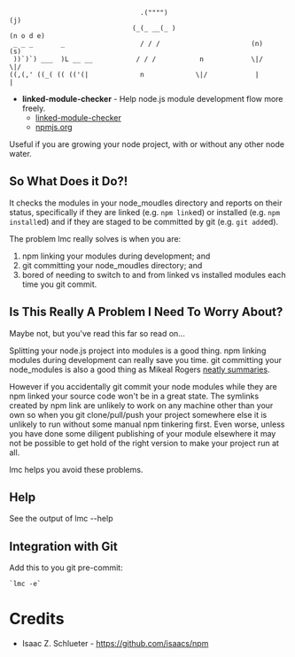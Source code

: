 ```
                                 .("""")                                      (j)
                               (_(_ __(_ )                                 (n o d e)
 _ _ _       _                   / / /                       (n)              (s)
 ))`)`) ___  )L __ __           / / /           n            \|/              \|/
((,(,' ((_( (( (('(|             n             \|/            |                |
```

* __linked-module-checker__ - Help node.js module development flow more freely.
    * [linked-module-checker](https://github.com/aogriffiths/node-wtr-linked-module-checker)
    * [npmjs.org](https://npmjs.org/package/linked-module-checker)

Useful if you are growing your node project, with or without any other node water.

So What Does it Do?!
--------------------

It checks the modules in your node_moudles directory and reports on their status, 
specifically if they are linked (e.g. `npm link`ed) or installed (e.g. `npm install`ed)
and if they are staged to be committed by git (e.g. `git add`ed).
 
The problem lmc really solves is when you are:
1. npm linking your modules during development; and
2. git committing your node_moudles directory; and
3. bored of needing to switch to and from linked vs installed modules each time you git commit. 

Is This Really A Problem I Need To Worry About?
-----------------------------------------------
Maybe not, but you've read this far so read on...

Splitting your node.js project into modules is a good thing. npm linking modules during 
development can really save you time. git committing your node_modules is also a good thing
as Mikeal Rogers [neatly summaries](http://www.futurealoof.com/posts/nodemodules-in-git.html).

However if you accidentally git commit your node modules while they are npm linked your 
source code won't be in a great state. The symlinks created by npm link are unlikely to work
on any machine other than your own so when you git clone/pull/push your project somewhere else
it is unlikely to run without some manual npm tinkering first. Even worse, unless you have done
some diligent publishing of your module elsewhere it may not be possible to get hold of the right
version to make your project run at all. 

lmc helps you avoid these problems.

Help
----
See the output of lmc --help

Integration with Git
--------------------

Add this to you git pre-commit:

    `lmc -e`

Credits
=======

* Isaac Z. Schlueter - https://github.com/isaacs/npm


